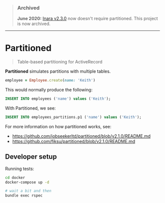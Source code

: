 > ### Archived
>
> **June 2020:** [Inara v2.3.0](https://github.com/jobseekerltd/inara/releases/tag/v2.3.0) now doesn't require partitioned. This project is now archived.

---

# Partitioned

> Table-based partitioning for ActiveRecord

**Partitioned** simulates partitions with multiple tables.

```rb
employee = Employee.create(name: 'Keith')
```

This would normally produce the following:

```sql
INSERT INTO employees ('name') values ('Keith');
```

With Partitioned, we see:

```sql
INSERT INTO employees_partitions.p1 ('name') values ('Keith');
```

For more information on how partitioned works, see:

- https://github.com/jobseekerltd/partitioned/blob/v2.1.0/README.md
- https://github.com/fiksu/partitioned/blob/v2.1.0/README.md

## Developer setup

Running tests:

```sh
cd docker
docker-compose up -d

# wait a bit and then
bundle exec rspec
```

